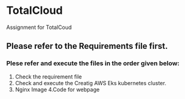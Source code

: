 # TotalCloud
Assignment for TotalCoud

## Please refer to the Requirements file first.

### Plese refer  and execute  the files in the order given below:

1. Check the requirement file
2. Check and execute the Creatig AWS Eks kubernetes cluster.
3. Nginx Image
4.Code for webpage 
